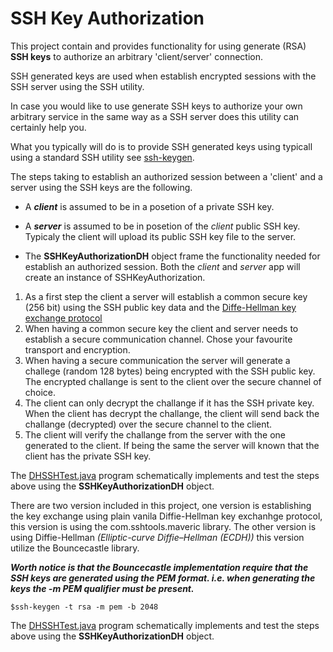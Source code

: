 # SSH Key Authorization 



This project contain and provides functionality for using generate (RSA) **SSH keys** to authorize an arbitrary 'client/server' connection.

SSH generated keys are used when establish encrypted sessions with the SSH server using the SSH utility.

In case you would like to use generate SSH keys to authorize your own arbitrary service in the same way as
a SSH server does this utility can certainly help you. 


What you typically will do is to provide SSH generated keys using typicall using a standard SSH utility
see [ssh-keygen](https://www.ssh.com/academy/ssh/keygen).

The steps taking to establish an authorized session between a 'client' and a server using the SSH keys are the following.

* A *__client__* is assumed to be in a posetion of a private SSH key.
* A *__server__* is assumed to be in posetion of the _client_ public SSH key. Typicaly the client will upload its public SSH key file to the server.

* The **SSHKeyAuthorizationDH** object frame the functionality needed for establish an authorized session. Both the _client_ and _server_ app will create an instance of SSHKeyAuthorization.

 
1. As a first step the client a server will establish a common secure key (256 bit) using the SSH public key data and the [Diffe-Hellman key exchange protocol](https://en.wikipedia.org/wiki/Diffie%E2%80%93Hellman_key_exchange)
2. When having a common secure key the client and server needs to establish a secure communication channel. Chose your favourite transport and encryption.
3. When having a secure communication the server will generate a challege (random 128 bytes) being encrypted with the SSH public key. The encrypted challange is sent to the client over the secure channel of choice.
4. The client can only decrypt the challange if it has the SSH private key. When the client has decrypt the challange, the client will send back the challange (decrypted) over the secure channel to the client.
5. The client will verify the challange from the server with the one generated to the client. If being the same the server will known that the client has the private SSH key.


The [DHSSHTest.java](https://github.com/hoddmimes/RSALogin/blob/main/src/main/java/com/hoddmimes/sshauth/DHSSHTest.java) program schematically implements and test the steps above using the **SSHKeyAuthorizationDH** object. 

There are two version included in this project, one version is establishing the key exchange using plain vanila Diffie-Hellman 
key exchanhge protocol, this version is using the com.sshtools.maveric library.  The other version is using Diffie-Hellman _(Elliptic-curve Diffie–Hellman (ECDH))_ this version utilize the 
Bouncecastle library. 

*__Worth notice is that the Bouncecastle implementation require that the SSH keys are generated using the PEM format.
i.e. when generating the keys the -m PEM qualifier must be present.__*

```
$ssh-keygen -t rsa -m pem -b 2048
```


The [DHSSHTest.java](https://github.com/hoddmimes/RSALogin/blob/main/src/main/java/com/hoddmimes/sshauth/DHSSHTest.java) program schematically implements and test the steps above using the **SSHKeyAuthorizationDH** object. 


